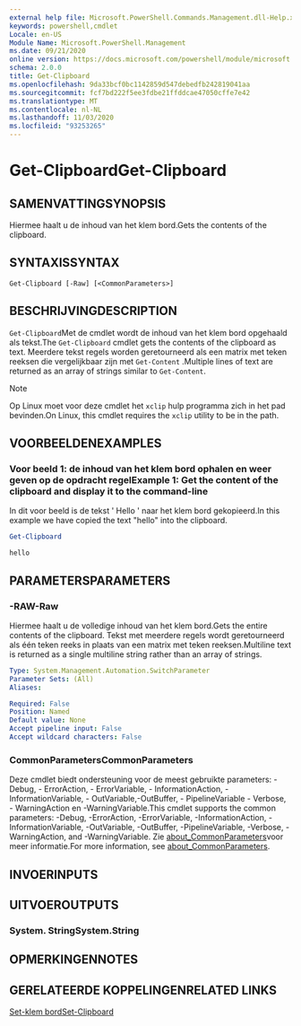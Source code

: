```yaml
---
external help file: Microsoft.PowerShell.Commands.Management.dll-Help.xml
keywords: powershell,cmdlet
Locale: en-US
Module Name: Microsoft.PowerShell.Management
ms.date: 09/21/2020
online version: https://docs.microsoft.com/powershell/module/microsoft.powershell.management/get-clipboard?view=powershell-7&WT.mc_id=ps-gethelp
schema: 2.0.0
title: Get-Clipboard
ms.openlocfilehash: 9da33bcf0bc1142859d547debedfb242819041aa
ms.sourcegitcommit: fcf7bd222f5ee3fdbe21ffddcae47050cffe7e42
ms.translationtype: MT
ms.contentlocale: nl-NL
ms.lasthandoff: 11/03/2020
ms.locfileid: "93253265"
---
```

# <span data-ttu-id="1bd33-103">Get-Clipboard</span><span class="sxs-lookup"><span data-stu-id="1bd33-103">Get-Clipboard</span></span>

## <span data-ttu-id="1bd33-104">SAMENVATTING</span><span class="sxs-lookup"><span data-stu-id="1bd33-104">SYNOPSIS</span></span>
<span data-ttu-id="1bd33-105">Hiermee haalt u de inhoud van het klem bord.</span><span class="sxs-lookup"><span data-stu-id="1bd33-105">Gets the contents of the clipboard.</span></span>

## <span data-ttu-id="1bd33-106">SYNTAXIS</span><span class="sxs-lookup"><span data-stu-id="1bd33-106">SYNTAX</span></span>

```
Get-Clipboard [-Raw] [<CommonParameters>]
```

## <span data-ttu-id="1bd33-107">BESCHRIJVING</span><span class="sxs-lookup"><span data-stu-id="1bd33-107">DESCRIPTION</span></span>

<span data-ttu-id="1bd33-108">`Get-Clipboard`Met de cmdlet wordt de inhoud van het klem bord opgehaald als tekst.</span><span class="sxs-lookup"><span data-stu-id="1bd33-108">The `Get-Clipboard` cmdlet gets the contents of the clipboard as text.</span></span> <span data-ttu-id="1bd33-109">Meerdere tekst regels worden geretourneerd als een matrix met teken reeksen die vergelijkbaar zijn met `Get-Content` .</span><span class="sxs-lookup"><span data-stu-id="1bd33-109">Multiple lines of text are returned as an array of strings similar to `Get-Content`.</span></span>

> [!NOTE]
> <span data-ttu-id="1bd33-110">Op Linux moet voor deze cmdlet het `xclip` hulp programma zich in het pad bevinden.</span><span class="sxs-lookup"><span data-stu-id="1bd33-110">On Linux, this cmdlet requires the `xclip` utility to be in the path.</span></span>

## <span data-ttu-id="1bd33-111">VOORBEELDEN</span><span class="sxs-lookup"><span data-stu-id="1bd33-111">EXAMPLES</span></span>

### <span data-ttu-id="1bd33-112">Voor beeld 1: de inhoud van het klem bord ophalen en weer geven op de opdracht regel</span><span class="sxs-lookup"><span data-stu-id="1bd33-112">Example 1: Get the content of the clipboard and display it to the command-line</span></span>

<span data-ttu-id="1bd33-113">In dit voor beeld is de tekst ' Hello ' naar het klem bord gekopieerd.</span><span class="sxs-lookup"><span data-stu-id="1bd33-113">In this example we have copied the text "hello" into the clipboard.</span></span>

```powershell
Get-Clipboard
```

```Output
hello
```

## <span data-ttu-id="1bd33-114">PARAMETERS</span><span class="sxs-lookup"><span data-stu-id="1bd33-114">PARAMETERS</span></span>

### <span data-ttu-id="1bd33-115">-RAW</span><span class="sxs-lookup"><span data-stu-id="1bd33-115">-Raw</span></span>

<span data-ttu-id="1bd33-116">Hiermee haalt u de volledige inhoud van het klem bord.</span><span class="sxs-lookup"><span data-stu-id="1bd33-116">Gets the entire contents of the clipboard.</span></span> <span data-ttu-id="1bd33-117">Tekst met meerdere regels wordt geretourneerd als één teken reeks in plaats van een matrix met teken reeksen.</span><span class="sxs-lookup"><span data-stu-id="1bd33-117">Multiline text is returned as a single multiline string rather than an array of strings.</span></span>

```yaml
Type: System.Management.Automation.SwitchParameter
Parameter Sets: (All)
Aliases:

Required: False
Position: Named
Default value: None
Accept pipeline input: False
Accept wildcard characters: False
```

### <span data-ttu-id="1bd33-118">CommonParameters</span><span class="sxs-lookup"><span data-stu-id="1bd33-118">CommonParameters</span></span>

<span data-ttu-id="1bd33-119">Deze cmdlet biedt ondersteuning voor de meest gebruikte parameters: -Debug, - ErrorAction, - ErrorVariable, - InformationAction, -InformationVariable, - OutVariable,-OutBuffer, - PipelineVariable - Verbose, - WarningAction en -WarningVariable.</span><span class="sxs-lookup"><span data-stu-id="1bd33-119">This cmdlet supports the common parameters: -Debug, -ErrorAction, -ErrorVariable, -InformationAction, -InformationVariable, -OutVariable, -OutBuffer, -PipelineVariable, -Verbose, -WarningAction, and -WarningVariable.</span></span> <span data-ttu-id="1bd33-120">Zie [about_CommonParameters](https://go.microsoft.com/fwlink/?LinkID=113216)voor meer informatie.</span><span class="sxs-lookup"><span data-stu-id="1bd33-120">For more information, see [about_CommonParameters](https://go.microsoft.com/fwlink/?LinkID=113216).</span></span>

## <span data-ttu-id="1bd33-121">INVOER</span><span class="sxs-lookup"><span data-stu-id="1bd33-121">INPUTS</span></span>

## <span data-ttu-id="1bd33-122">UITVOER</span><span class="sxs-lookup"><span data-stu-id="1bd33-122">OUTPUTS</span></span>

### <span data-ttu-id="1bd33-123">System. String</span><span class="sxs-lookup"><span data-stu-id="1bd33-123">System.String</span></span>

## <span data-ttu-id="1bd33-124">OPMERKINGEN</span><span class="sxs-lookup"><span data-stu-id="1bd33-124">NOTES</span></span>

## <span data-ttu-id="1bd33-125">GERELATEERDE KOPPELINGEN</span><span class="sxs-lookup"><span data-stu-id="1bd33-125">RELATED LINKS</span></span>

[<span data-ttu-id="1bd33-126">Set-klem bord</span><span class="sxs-lookup"><span data-stu-id="1bd33-126">Set-Clipboard</span></span>](Set-Clipboard.md)

